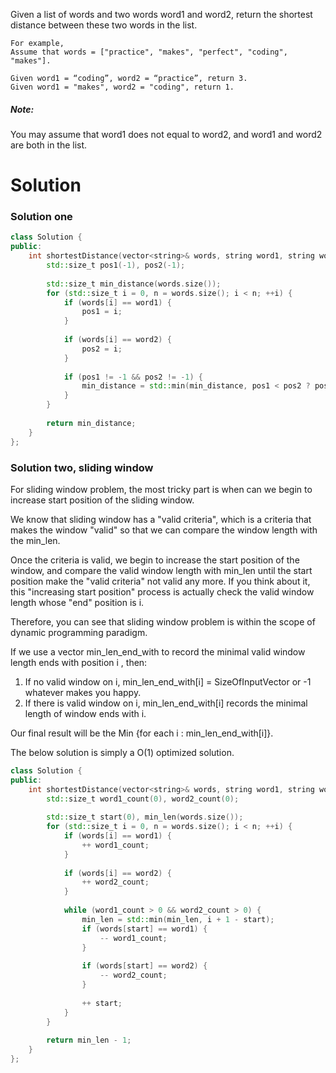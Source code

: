 Given a list of words and two words word1 and word2, return the shortest distance between these two words in the list.

```
For example,
Assume that words = ["practice", "makes", "perfect", "coding", "makes"].

Given word1 = “coding”, word2 = “practice”, return 3.
Given word1 = "makes", word2 = "coding", return 1.
```

##### Note:

You may assume that word1 does not equal to word2, and word1 and word2 are both in the list.

# Solution

### Solution one

```cpp
class Solution {
public:
    int shortestDistance(vector<string>& words, string word1, string word2) {
        std::size_t pos1(-1), pos2(-1);
        
        std::size_t min_distance(words.size());
        for (std::size_t i = 0, n = words.size(); i < n; ++i) {
            if (words[i] == word1) {
                pos1 = i;
            }
            
            if (words[i] == word2) {
                pos2 = i;
            }
            
            if (pos1 != -1 && pos2 != -1) {
                min_distance = std::min(min_distance, pos1 < pos2 ? pos2 - pos1 : pos1 - pos2);
            }
        }
        
        return min_distance;
    }
};
```


### Solution two, sliding window

For sliding window problem, the most tricky part is when can we begin to increase start position of the sliding window.

We know that sliding window has a "valid criteria", which is a criteria that makes the window "valid" so that we can compare the window length with the min_len.

Once the criteria is valid, we begin to increase the start position of the window, and compare the valid window length with min_len until the start position make the "valid criteria" not valid any more. If you think about it, this "increasing start position" process is actually check the valid window length whose "end" position is i.

Therefore, you can see that sliding window problem is within the scope of dynamic programming paradigm.

If we use a vector min_len_end_with to record the minimal valid window length ends with position i , then:

1. If no valid window on i, min_len_end_with[i] = SizeOfInputVector or -1 whatever makes you happy.  
2. If there is valid window on i, min_len_end_with[i] records the minimal length of window ends with i.  

Our final result will be the Min {for each i : min_len_end_with[i]}.

The below solution is simply a O(1) optimized solution.

```cpp
class Solution {
public:
    int shortestDistance(vector<string>& words, string word1, string word2) {
        std::size_t word1_count(0), word2_count(0);
        
        std::size_t start(0), min_len(words.size());
        for (std::size_t i = 0, n = words.size(); i < n; ++i) {
            if (words[i] == word1) {
                ++ word1_count;
            }
            
            if (words[i] == word2) {
                ++ word2_count;
            }
            
            while (word1_count > 0 && word2_count > 0) {
                min_len = std::min(min_len, i + 1 - start);
                if (words[start] == word1) {
                    -- word1_count;
                }
                
                if (words[start] == word2) {
                    -- word2_count;
                }
                
                ++ start;
            }
        }
        
        return min_len - 1;
    }
};
```
